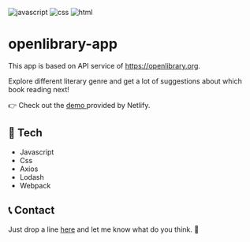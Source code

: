 ![javascript](https://img.shields.io/badge/JavaScript-323330?style=for-the-badge&logo=javascript&logoColor=F7DF1E)
![css](https://img.shields.io/badge/CSS3-1572B6?style=for-the-badge&logo=css3&logoColor=white)
![html](https://img.shields.io/badge/HTML5-E34F26?style=for-the-badge&logo=html5&logoColor=white)

# openlibrary-app

This app is based on API service of https://openlibrary.org.

Explore different literary genre and get a lot of suggestions about which book reading next!

:point_right: Check out the <a href="https://your-elibrary.netlify.app">demo </a> provided by Netlify.

## :hammer: Tech

- Javascript
- Css
- Axios
- Lodash
- Webpack

## :telephone_receiver: Contact

Just drop a line [here](https://kassandra-94.github.io/docs/contact.html) and let me know what do you think. :wave:
